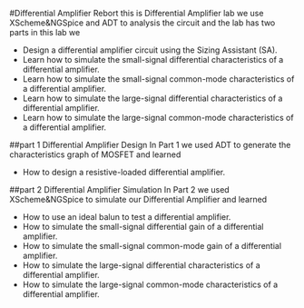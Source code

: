 #Differential Amplifier Rebort 
this is Differential Amplifier lab we use XScheme&NGSpice and ADT to analysis the circuit and the lab has two parts
in this lab we
- Design a differential amplifier circuit using the Sizing Assistant (SA).
- Learn how to simulate the small-signal differential characteristics of a differential amplifier.
- Learn how to simulate the small-signal common-mode characteristics of a differential amplifier.
- Learn how to simulate the large-signal differential characteristics of a differential amplifier.
- Learn how to simulate the large-signal common-mode characteristics of a differential amplifier.


##part 1 Differential Amplifier Design
In Part 1 we used ADT to generate the characteristics graph of MOSFET and learned
- How to design a resistive-loaded differential amplifier.

##part 2 Differential Amplifier Simulation
In Part 2 we used XScheme&NGSpice to simulate our Differential Amplifier and learned
- How to use an ideal balun to test a differential amplifier.
- How to simulate the small-signal differential gain of a differential amplifier.
- How to simulate the small-signal common-mode gain of a differential amplifier.
- How to simulate the large-signal differential characteristics of a differential amplifier.
- How to simulate the large-signal common-mode characteristics of a differential amplifier.



